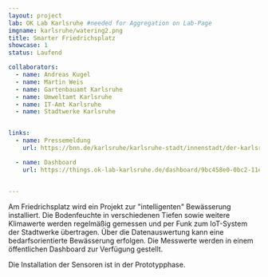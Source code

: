 ```yaml
---
layout: project
lab: OK Lab Karlsruhe #needed for Aggregation on Lab-Page
imgname: karlsruhe/watering2.png
title: Smarter Friedrichsplatz
showcase: 1
status: Laufend

collaborators:
  - name: Andreas Kugel
  - name: Martin Weis
  - name: Gartenbauamt Karlsruhe
  - name: Umweltamt Karlsruhe
  - name: IT-Amt Karlsruhe
  - name: Stadtwerke Karlsruhe


links:
  - name: Pressemeldung
    url: https://bnn.de/karlsruhe/karlsruhe-stadt/innenstadt/der-karlsruher-friedrichsplatz-soll-sich-mit-sensoren-und-steuerungsgeraeten-bald-selbst-bewaessern

  - name: Dashboard
    url: https://things.ok-lab-karlsruhe.de/dashboard/9bc458e0-0bc2-11ec-919d-8bc50394b7ca?publicId=a41e68a0-0bc2-11ec-919d-8bc50394b7ca


---
```


Am Friedrichsplatz wird ein Projekt zur "intelligenten" Bewässerung installiert.
Die Bodenfeuchte in verschiedenen Tiefen sowie weitere Klimawerte werden regelmäßig gemessen und per Funk zum IoT-System der Stadtwerke übertragen. Über die Datenauswertung kann eine bedarfsorientierte Bewässerung erfolgen. Die Messwerte werden in einem öffentlichen Dashboard zur Verfügung gestellt.

Die Installation der Sensoren ist in der Prototypphase.

